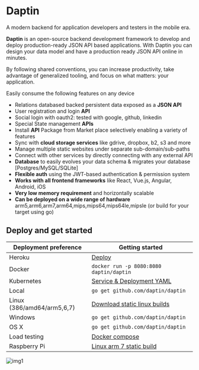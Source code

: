 # Daptin

A modern backend for application developers and testers in the mobile era.

**Daptin** is an open-source backend development framework to develop and deploy production-ready JSON API based applications. With Daptin you can design your data model and have a production ready JSON API online in minutes.

By following shared conventions, you can increase productivity, take advantage of generalized tooling, and focus on what matters: your application.

Easily consume the following features on any device

- Relations databased backed persistent data exposed as a **JSON API**
- User registration and login **API**
- Social login with oauth2: tested with google, github, linkedin
- Special State management **APIs**
- Install **API** Package from Market place selectively enabling a variety of features
- Sync with **cloud storage services** like gdrive, dropbox, b2, s3 and more
- Manage multiple static websites under separate sub-domain/sub-paths
- Connect with other services by directly connecting with any external API
- **Database** to easily evolves your data schema & migrates your database [Postgres/MySQL/SQLite]
- **Flexible auth** using the JWT-based authentication & permission system
- **Works with all frontend frameworks** like React, Vue.js, Angular, Android, iOS
- **Very low memory requirement** and horizontally scalable
- **Can be deployed on a wide range of hardware** arm5,arm6,arm7,arm64,mips,mips64,mips64le,mipsle (or build for your target using go)

## Deploy and get started


| Deployment preference	       |  Getting started                                                                   |
|------------------------------|------------------------------------------------------------------------------------|
| Heroku	                   | [Deploy](https://heroku.com/deploy?template=https://github.com/daptin/daptin)      |
| Docker	                   | `docker run -p 8080:8080 daptin/daptin`                                            |
| Kubernetes	               | [Service & Deployment YAML](https://docs.dapt.in/setting-up/settingup/#kubernetes) |
| Local	                       | `go get github.com/daptin/daptin`                                                  |
| Linux (386/amd64/arm5,6,7)   | [Download static linux builds](https://github.com/daptin/daptin/releases)          |
| Windows	                   | `go get github.com/daptin/daptin`                                                  |
| OS X	                       | `go get github.com/daptin/daptin`                                                  |
| Load testing	               | [Docker compose](https://docs.dapt.in/setting-up/settingup/#docker-compose)        |
| Raspberry Pi	               | [Linux arm 7 static build](https://github.com/daptin/daptin/releases)              |

![img1](https://raw.githubusercontent.com/daptin/daptin/master/docs_markdown/docs/gifs/signup_and_signin.gif)

